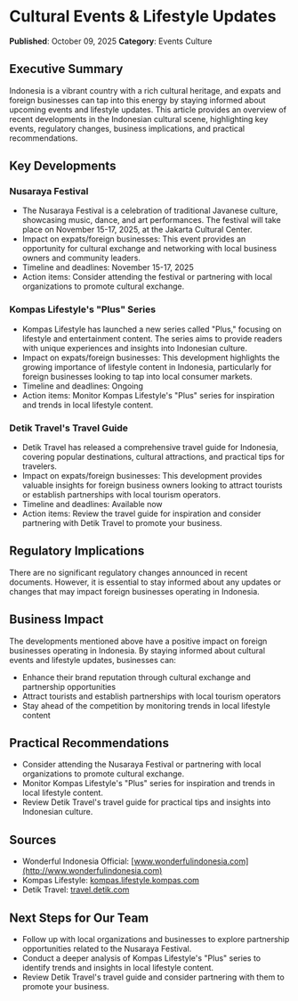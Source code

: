 # Cultural Events & Lifestyle Updates

**Published**: October 09, 2025
**Category**: Events Culture

## Executive Summary

Indonesia is a vibrant country with a rich cultural heritage, and expats and foreign businesses can tap into this energy by staying informed about upcoming events and lifestyle updates. This article provides an overview of recent developments in the Indonesian cultural scene, highlighting key events, regulatory changes, business implications, and practical recommendations.

## Key Developments

### Nusaraya Festival
- The Nusaraya Festival is a celebration of traditional Javanese culture, showcasing music, dance, and art performances. The festival will take place on November 15-17, 2025, at the Jakarta Cultural Center.
- Impact on expats/foreign businesses: This event provides an opportunity for cultural exchange and networking with local business owners and community leaders.
- Timeline and deadlines: November 15-17, 2025
- Action items: Consider attending the festival or partnering with local organizations to promote cultural exchange.

### Kompas Lifestyle's "Plus" Series
- Kompas Lifestyle has launched a new series called "Plus," focusing on lifestyle and entertainment content. The series aims to provide readers with unique experiences and insights into Indonesian culture.
- Impact on expats/foreign businesses: This development highlights the growing importance of lifestyle content in Indonesia, particularly for foreign businesses looking to tap into local consumer markets.
- Timeline and deadlines: Ongoing
- Action items: Monitor Kompas Lifestyle's "Plus" series for inspiration and trends in local lifestyle content.

### Detik Travel's Travel Guide
- Detik Travel has released a comprehensive travel guide for Indonesia, covering popular destinations, cultural attractions, and practical tips for travelers.
- Impact on expats/foreign businesses: This development provides valuable insights for foreign business owners looking to attract tourists or establish partnerships with local tourism operators.
- Timeline and deadlines: Available now
- Action items: Review the travel guide for inspiration and consider partnering with Detik Travel to promote your business.

## Regulatory Implications

There are no significant regulatory changes announced in recent documents. However, it is essential to stay informed about any updates or changes that may impact foreign businesses operating in Indonesia.

## Business Impact

The developments mentioned above have a positive impact on foreign businesses operating in Indonesia. By staying informed about cultural events and lifestyle updates, businesses can:

* Enhance their brand reputation through cultural exchange and partnership opportunities
* Attract tourists and establish partnerships with local tourism operators
* Stay ahead of the competition by monitoring trends in local lifestyle content

## Practical Recommendations

* Consider attending the Nusaraya Festival or partnering with local organizations to promote cultural exchange.
* Monitor Kompas Lifestyle's "Plus" series for inspiration and trends in local lifestyle content.
* Review Detik Travel's travel guide for practical tips and insights into Indonesian culture.

## Sources
- Wonderful Indonesia Official: [www.wonderfulindonesia.com](http://www.wonderfulindonesia.com)
- Kompas Lifestyle: [kompas.lifestyle.kompas.com](http://kompas.lifestyle.kompas.com)
- Detik Travel: [travel.detik.com](http://travel.detik.com)

## Next Steps for Our Team

* Follow up with local organizations and businesses to explore partnership opportunities related to the Nusaraya Festival.
* Conduct a deeper analysis of Kompas Lifestyle's "Plus" series to identify trends and insights in local lifestyle content.
* Review Detik Travel's travel guide and consider partnering with them to promote your business.